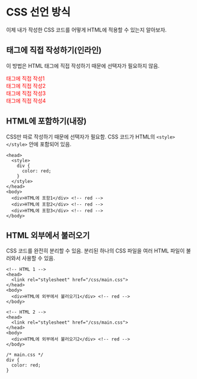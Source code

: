 # CSS 선언 방식
이제 내가 작성한 CSS 코드를 어떻게 HTML에 적용할 수 있는지 알아보자.

## 태그에 직접 작성하기(인라인)
이 방법은 HTML 태그에 직접 작성하기 때문에 선택자가 필요하지 않음.

<div style="color: red;">태그에 직접 작성1</div> <!-- red -->
<div style="color: red;">태그에 직접 작성2</div> <!-- red -->
<div style="color: red;">태그에 직접 작성3</div> <!-- red -->
<div style="color: red;">태그에 직접 작성4</div> <!-- red -->

## HTML에 포함하기(내장)
CSS만 따로 작성하기 때문에 선택자가 필요함.
CSS 코드가 HTML의 `<style></style>` 안에 포함되어 있음.
```
<head>
  <style>
    div {
      color: red;
    }
  </style>  
</head>
<body>
  <div>HTML에 포함1</div> <!-- red -->
  <div>HTML에 포함2</div> <!-- red -->
  <div>HTML에 포함3</div> <!-- red -->
</body>
```
  
## HTML 외부에서 불러오기
CSS 코드를 완전히 분리할 수 있음.
분리된 하나의 CSS 파일을 여러 HTML 파일이 불러와서 사용할 수 있음.
```
<!-- HTML 1 -->
<head>
  <link rel="stylesheet" href="/css/main.css">
</head>
<body>
  <div>HTML에 외부에서 불러오기1</div> <!-- red -->
</body>
```
```
<!-- HTML 2 -->
<head>
  <link rel="stylesheet" href="/css/main.css">
</head>
<body>
  <div>HTML에 외부에서 불러오기2</div> <!-- red -->
</body>
```
```
/* main.css */
div {
  color: red;
}
```